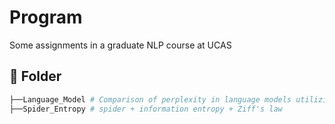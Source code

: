 <!--
 * Copyright (c) 2023 by Huanxuan Liao, huanxuanliao@gmail.com, All Rights Reserved. 
 * @Author: Xnhyacinth, Xnhyacinth@qq.com
 * @Date: 2023-11-13 05:30:22
-->
# Program
Some assignments in a graduate NLP course at UCAS

## 📁 Folder

```bash
├──Language_Model # Comparison of perplexity in language models utilizing different networks
├──Spider_Entropy # spider + information entropy + Ziff's law
```